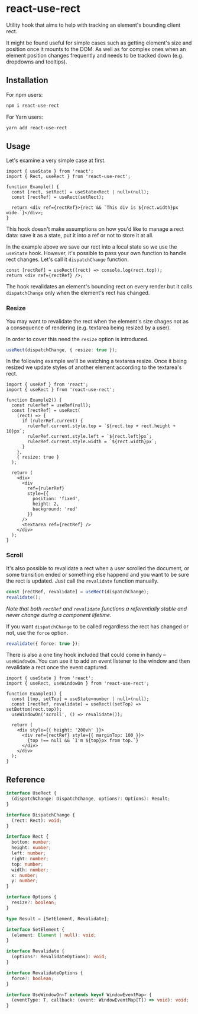 # react-use-rect

Utility hook that aims to help with tracking an element's bounding client rect.

It might be found useful for simple cases such as getting element's size and position once it mounts to the DOM. As well as for complex ones when an element position changes frequently and needs to be tracked down (e.g. dropdowns and tooltips).

## Installation

For npm users:

```bash
npm i react-use-rect
```

For Yarn users:

```bash
yarn add react-use-rect
```

## Usage

Let's examine a very simple case at first.

```tsx
import { useState } from 'react';
import { Rect, useRect } from 'react-use-rect';

function Example() {
  const [rect, setRect] = useState<Rect | null>(null);
  const [rectRef] = useRect(setRect);

  return <div ref={rectRef}>{rect && `This div is ${rect.width}px wide.`}</div>;
}
```

This hook doesn't make assumptions on how you'd like to manage a rect data: save it as a state, put it into a ref or not to store it at all.

In the example above we save our rect into a local state so we use the `useState` hook. However, it's possible to pass your own function to handle rect changes. Let's call it `dispatchChange` function.

```tsx
const [rectRef] = useRect((rect) => console.log(rect.top));
return <div ref={rectRef} />;
```

The hook revalidates an element's bounding rect on every render but it calls `dispatchChange` only when the element's rect has changed.

### Resize

You may want to revalidate the rect when the element's size chages not as a consequence of rendering (e.g. textarea being resized by a user).

In order to cover this need the `resize` option is introduced.

```typescript
useRect(dispatchChange, { resize: true });
```

In the following example we'll be watching a textarea resize. Once it being resized we update styles of another element according to the textarea's rect.

```tsx
import { useRef } from 'react';
import { useRect } from 'react-use-rect';

function Example2() {
  const rulerRef = useRef(null);
  const [rectRef] = useRect(
    (rect) => {
      if (rulerRef.current) {
        rulerRef.current.style.top = `${rect.top + rect.height + 10}px`;
        rulerRef.current.style.left = `${rect.left}px`;
        rulerRef.current.style.width = `${rect.width}px`;
      }
    },
    { resize: true }
  );

  return (
    <div>
      <div
        ref={rulerRef}
        style={{
          position: 'fixed',
          height: 2,
          background: 'red'
        }}
      />
      <textarea ref={rectRef} />
    </div>
  );
}
```

### Scroll

It's also possible to revalidate a rect when a user scrolled the document, or some transition ended or something else happend and you want to be sure the rect is updated. Just call the `revalidate` function manually.

```typescript
const [rectRef, revalidate] = useRect(dispatchChange);
revalidate();
```

_Note that both `rectRef` and `revalidate` functions a referentially stable and never change during a component lifetime._

If you want `dispatchChange` to be called regardless the rect has changed or not, use the `force` option.

```typescript
revalidate({ force: true });
```

There is also a one tiny hook included that could come in handy – `useWindowOn`. You can use it to add an event listener to the window and then revalidate a rect once the event captured.

```tsx
import { useState } from 'react';
import { useRect, useWindowOn } from 'react-use-rect';

function Example3() {
  const [top, setTop] = useState<number | null>(null);
  const [rectRef, revalidate] = useRect((setTop) => setBottom(rect.top));
  useWindowOn('scroll', () => revalidate());

  return (
    <div style={{ height: '200vh' }}>
      <div ref={rectRef} style={{ marginTop: 100 }}>
        {top !== null && `I'm ${top}px from top.`}
      </div>
    </div>
  );
}
```

## Reference

```typescript
interface UseRect {
  (dispatchChange: DispatchChange, options?: Options): Result;
}

interface DispatchChange {
  (rect: Rect): void;
}

interface Rect {
  bottom: number;
  height: number;
  left: number;
  right: number;
  top: number;
  width: number;
  x: number;
  y: number;
}

interface Options {
  resize?: boolean;
}

type Result = [SetElement, Revalidate];

interface SetElement {
  (element: Element | null): void;
}

interface Revalidate {
  (options?: RevalidateOptions): void;
}

interface RevalidateOptions {
  force?: boolean;
}

interface UseWindowOn<T extends keyof WindowEventMap> {
  (eventType: T, callback: (event: WindowEventMap[T]) => void): void;
}
```
